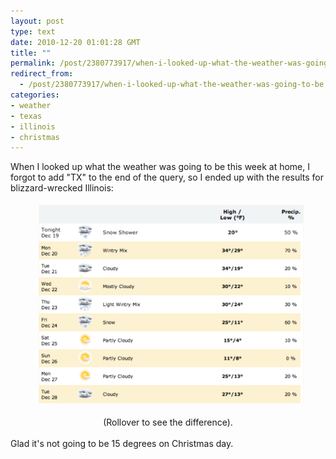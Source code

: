 ```yaml
---
layout: post
type: text
date: 2010-12-20 01:01:28 GMT
title: ""
permalink: /post/2380773917/when-i-looked-up-what-the-weather-was-going-to-be
redirect_from: 
  - /post/2380773917/when-i-looked-up-what-the-weather-was-going-to-be
categories:
- weather
- texas
- illinois
- christmas
---
```

<p>When I looked up what the weather was going to be this week at home, I forgot to add "TX" to the end of the query, so I ended up with the results for blizzard-wrecked Illinois:
</p><div style="text-align:center"><figure class="tmblr-full" data-orig-height="374" data-orig-width="500"><img style="margin:5px" name="weather_image" src="/assets/images/61ed9373f72b502e502dd9ec3142d9a2777c9e65.png" onmouseover="document.weather_image.src='/assets/images/tumblr_ldpbpcksy41qaf504.png'" onmouseout="document.weather_image.src='/assets/images/tumblr_ldpbp3nbCX1qaf504.png'" data-orig-height="374" data-orig-width="500"></figure>
(Rollover to see the difference).</div>
<br>
Glad it's not going to be 15 degrees on Christmas day.
